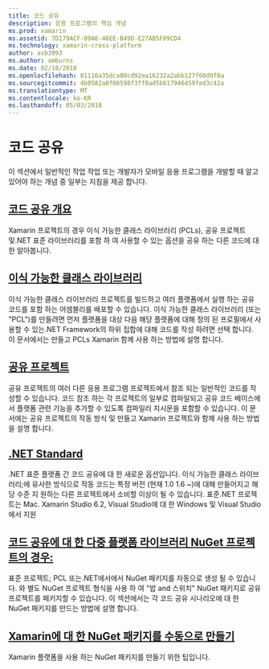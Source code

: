 ```yaml
---
title: 코드 공유
description: 응용 프로그램의 핵심 개념
ms.prod: xamarin
ms.assetid: 7D179ACF-09A6-46EE-B49D-E27AB5F09CD4
ms.technology: xamarin-cross-platform
author: asb3993
ms.author: amburns
ms.date: 02/18/2018
ms.openlocfilehash: 01116a35dca80cd92ea16232a2abb127f60d9f0a
ms.sourcegitcommit: 4b0582a0f06598f3ff8ad5b817946459fed3c42a
ms.translationtype: MT
ms.contentlocale: ko-KR
ms.lasthandoff: 05/03/2018
---
```

# <a name="sharing-code"></a>코드 공유

이 섹션에서 일반적인 작업 작업 또는 개발자가 모바일 응용 프로그램을 개발할 때 알고 있어야 하는 개념 중 일부는 지침을 제공 합니다.

## <a name="code-sharing-overviewcode-sharingmd"></a>[코드 공유 개요](code-sharing.md)

Xamarin 프로젝트의 경우 이식 가능한 클래스 라이브러리 (PCLs), 공유 프로젝트 및.NET 표준 라이브러리를 포함 하 여 사용할 수 있는 옵션을 공유 하는 다른 코드에 대 한 알아봅니다.


##  <a name="portable-class-librariescross-platformapp-fundamentalspclmd"></a>[이식 가능한 클래스 라이브러리](~/cross-platform/app-fundamentals/pcl.md)

이식 가능한 클래스 라이브러리 프로젝트를 빌드하고 여러 플랫폼에서 실행 하는 공유 코드를 포함 하는 어셈블리를 배포할 수 있습니다. 이식 가능한 클래스 라이브러리 (또는 "PCL")를 만들려면 먼저 플랫폼을 대상 다음 해당 플랫폼에 대해 정의 된 프로필에서 사용할 수 있는.NET Framework의 하위 집합에 대해 코드를 작성 하려면 선택 합니다. 이 문서에서는 만들고 PCLs Xamarin 함께 사용 하는 방법에 설명 합니다.

##  <a name="shared-projectscross-platformapp-fundamentalsshared-projectsmd"></a>[공유 프로젝트](~/cross-platform/app-fundamentals/shared-projects.md)

공유 프로젝트의 여러 다른 응용 프로그램 프로젝트에서 참조 되는 일반적인 코드를 작성할 수 있습니다. 코드 참조 하는 각 프로젝트의 일부로 컴파일되고 공유 코드 베이스에서 플랫폼 관련 기능을 추가할 수 있도록 컴파일러 지시문을 포함할 수 있습니다. 이 문서에는 공유 프로젝트의 작동 방식 및 만들고 Xamarin 프로젝트와 함께 사용 하는 방법을 설명 합니다.

##  <a name="net-standardcross-platformapp-fundamentalsnet-standardmd"></a>[.NET Standard](~/cross-platform/app-fundamentals/net-standard.md)

.NET 표준 플랫폼 간 코드 공유에 대 한 새로운 옵션입니다. 이식 가능한 클래스 라이브러리;에 유사한 방식으로 작동 코드는 특정 버전 (현재 1.0 1.6 ~)에 대해 만들어지고 해당 수준 지 원하는 다른 프로젝트에서 소비할 이상이 될 수 있습니다. 표준.NET 프로젝트는 Mac. Xamarin Studio 6.2, Visual Studio에 대 한 Windows 및 Visual Studio에서 지원

##  <a name="nuget-projects-multiplatform-libraries-for-code-sharingcross-platformapp-fundamentalsnuget-multiplatform-librariesindexmd"></a>[코드 공유에 대 한 다중 플랫폼 라이브러리 NuGet 프로젝트의 경우:](~/cross-platform/app-fundamentals/nuget-multiplatform-libraries/index.md)

표준 프로젝트; PCL 또는.NET에서에서 NuGet 패키지를 자동으로 생성 될 수 있습니다. 와 별도 NuGet 프로젝트 형식을 사용 하 여 "밥 and 스위치" NuGet 패키지로 공유 프로젝트를 패키지할 수 있습니다. 이 섹션에서는 각 코드 공유 시나리오에 대 한 NuGet 패키지를 만드는 방법에 설명 합니다.

##  <a name="manually-creating-nuget-packages-for-xamarincross-platformapp-fundamentalsnuget-manualmd"></a>[Xamarin에 대 한 NuGet 패키지를 수동으로 만들기](~/cross-platform/app-fundamentals/nuget-manual.md)

Xamarin 플랫폼을 사용 하는 NuGet 패키지를 만들기 위한 팁입니다.
